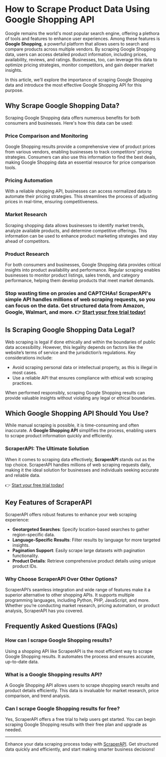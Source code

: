 # How to Scrape Product Data Using Google Shopping API

Google remains the world's most popular search engine, offering a plethora of tools and features to enhance user experiences. Among these features is **Google Shopping**, a powerful platform that allows users to search and compare products across multiple vendors. By scraping Google Shopping data, users can access detailed product information, including prices, availability, reviews, and ratings. Businesses, too, can leverage this data to optimize pricing strategies, monitor competitors, and gain deeper market insights.

In this article, we’ll explore the importance of scraping Google Shopping data and introduce the most effective Google Shopping API for this purpose.

## Why Scrape Google Shopping Data?

Scraping Google Shopping data offers numerous benefits for both consumers and businesses. Here's how this data can be used:

### Price Comparison and Monitoring

Google Shopping results provide a comprehensive view of product prices from various vendors, enabling businesses to track competitors' pricing strategies. Consumers can also use this information to find the best deals, making Google Shopping data an essential resource for price comparison tools.

### Pricing Automation

With a reliable shopping API, businesses can access normalized data to automate their pricing strategies. This streamlines the process of adjusting prices in real-time, ensuring competitiveness.

### Market Research

Scraping shopping data allows businesses to identify market trends, analyze available products, and determine competitive offerings. This information can be used to enhance product marketing strategies and stay ahead of competitors.

### Product Research

For both consumers and businesses, Google Shopping data provides critical insights into product availability and performance. Regular scraping enables businesses to monitor product listings, sales trends, and category performance, helping them develop products that meet market demands.

### Stop wasting time on proxies and CAPTCHAs! ScraperAPI's simple API handles millions of web scraping requests, so you can focus on the data. Get structured data from Amazon, Google, Walmart, and more. 👉 [Start your free trial today!](https://bit.ly/Scraperapi)

## Is Scraping Google Shopping Data Legal?

Web scraping is legal if done ethically and within the boundaries of public data accessibility. However, this legality depends on factors like the website’s terms of service and the jurisdiction’s regulations. Key considerations include:

- Avoid scraping personal data or intellectual property, as this is illegal in most cases.
- Use a reliable API that ensures compliance with ethical web scraping practices.

When performed responsibly, scraping Google Shopping results can provide valuable insights without violating any legal or ethical boundaries.

## Which Google Shopping API Should You Use?

While manual scraping is possible, it is time-consuming and often inaccurate. A **Google Shopping API** simplifies the process, enabling users to scrape product information quickly and efficiently.

### ScraperAPI: The Ultimate Solution

When it comes to scraping data effectively, **ScraperAPI** stands out as the top choice. ScraperAPI handles millions of web scraping requests daily, making it the ideal solution for businesses and individuals seeking accurate and reliable data.

👉 [Start your free trial today!](https://bit.ly/Scraperapi)

## Key Features of ScraperAPI

ScraperAPI offers robust features to enhance your web scraping experience:

- **Geotargeted Searches**: Specify location-based searches to gather region-specific data.
- **Language-Specific Results**: Filter results by language for more targeted insights.
- **Pagination Support**: Easily scrape large datasets with pagination functionality.
- **Product Details**: Retrieve comprehensive product details using unique product IDs.

### Why Choose ScraperAPI Over Other Options?

ScraperAPI’s seamless integration and wide range of features make it a superior alternative to other shopping APIs. It supports multiple programming languages, including Python, PHP, JavaScript, and more. Whether you’re conducting market research, pricing automation, or product analysis, ScraperAPI has you covered.

## Frequently Asked Questions (FAQs)

### How can I scrape Google Shopping results?

Using a shopping API like ScraperAPI is the most efficient way to scrape Google Shopping results. It automates the process and ensures accurate, up-to-date data.

### What is a Google Shopping results API?

A Google Shopping API allows users to scrape shopping search results and product details efficiently. This data is invaluable for market research, price comparison, and trend analysis.

### Can I scrape Google Shopping results for free?

Yes, ScraperAPI offers a free trial to help users get started. You can begin scraping Google Shopping results with their free plan and upgrade as needed.

---

Enhance your data scraping process today with [ScraperAPI](https://bit.ly/Scraperapi). Get structured data quickly and efficiently, and start making smarter business decisions!
